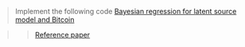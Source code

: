 > Implement the following code [Bayesian regression for latent source model and Bitcoin](https://github.com/stavros0/bitcoin-price-prediction)

>> [Reference paper](https://arxiv.org/pdf/1410.1231.pdf)


